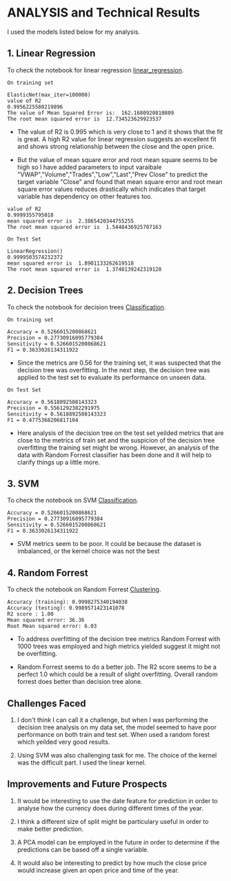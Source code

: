 # ANALYSIS and Technical Results

I used the models listed below for my analysis.

## 1. Linear Regression

To check the notebook for linear regression [linear_regression](linear_regression.ipynb).

`On training set`

```
ElasticNet(max_iter=100000)
value of R2
0.9956225580219896
The value of Mean Squared Error is:  162.1680920810809
The root mean squared error is  12.734523629923537
```
* The value of R2 is 0.995 which is very close to 1 and it shows that the fit is great. A high R2 value for linear regression suggests an
excellent fit and shows strong relationship between the close and the open price. 

* But the value of mean square error and root mean square seems to be high so I have added parameters to input varaibale "VWAP","Volume","Trades","Low","Last","Prev Close" to predict the target variable "Close" and found that mean square error and root mean square error values reduces drastically which indicates that target variable has dependency on other features too.

```
value of R2
0.9999355795018
mean squared error is  2.3865420344755255
The root mean squared error is  1.5448436925707163
```


`On Test Set`

```
LinearRegression()
0.9999503574232372
mean squared error is  1.8901133262619518
The root mean squared error is  1.3748139242319128

```


## 2. Decision Trees

To check the notebook for decision trees [Classification](classification.ipynb).

`On training set`

```
Accuracy = 0.5266015200868621
Precision = 0.27730916095779384
Sensitivity = 0.5266015200868621
F1 = 0.3633026134311922
```

* Since the metrics are 0.56 for the training set, it was suspected that the decision tree was overfitting. In the next step, the decision tree was applied to the test set to evaluate its performance on unseen data.

`On Test Set`

```
Accuracy = 0.5618892508143323
Precision = 0.5561292382291975
Sensitivity = 0.5618892508143323
F1 = 0.4775368206817104
```

* Here analysis of the decision tree on the test set yeilded metrics that are close to the metrics of train set and the suspicion of the decision tree overfitting the training set might be wrong. However, an analysis of the data with Random Forrest classifier has been done and it will help to clarify things up a little more. 

## 3. SVM

To check the notebook on SVM [Classification](classification.ipynb).

```
Accuracy = 0.5266015200868621
Precision = 0.27730916095779384
Sensitivity = 0.5266015200868621
F1 = 0.3633026134311922
```

* SVM metrics seem to be poor. It could be because the dataset is imbalanced, or the kernel choice was not the best


## 4. Random Forrest
To check the notebook on Random Forrest [Clustering](clustering.ipynb).

```
Accuracy (training): 0.9998275340194038
Accuracy (testing): 0.9989571423141078
R2 score : 1.00
Mean squared error: 36.36
Root Mean squared error: 6.03
```

* To address overfitting of the decision tree metrics Random Forrest with 1000 trees was employed and high metrics yielded suggest it might not be overfitting. 

* Random Forrest seems to do a better job. The R2 score seems to be a perfect 1.0 which could be a result of slight overfitting. Overall random forrest does better than decision tree alone.

## Challenges Faced 

1. I don't think I can call it a challenge, but when I was performing the decision tree analysis on my data set, the model seemed to have poor performance on both train and test set. When used a random forest which yeilded very good results. 

2. Using SVM was also challenging task for me. The choice of the kernel was the difficult part. I used the linear kernel. 


## Improvements and Future Prospects

1. It would be interesting to use the date feature for prediction in order to analyse how the currency does during different times of the year. 

2. I think a different size of split might be particulary useful in order to make better prediction.

3. A PCA model can be employed in the future in order to determine if the predictions can be based off a single variable.

4. It would also be interesting to predict by how much the close price would increase given an open price and time of the year. 